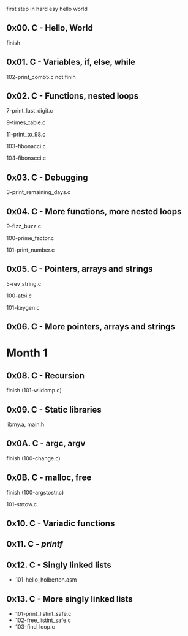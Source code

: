 first step in hard esy hello world

## 0x00. C - Hello, World
finish

## 0x01. C - Variables, if, else, while
102-print_comb5.c not finih

## 0x02. C - Functions, nested loops
7-print_last_digit.c

9-times_table.c

11-print_to_98.c

103-fibonacci.c

104-fibonacci.c

## 0x03. C - Debugging
3-print_remaining_days.c

## 0x04. C - More functions, more nested loops
9-fizz_buzz.c

100-prime_factor.c

101-print_number.c

## 0x05. C - Pointers, arrays and strings
5-rev_string.c

100-atoi.c

101-keygen.c

## 0x06. C - More pointers, arrays and strings
# Month 1
## 0x08. C - Recursion
finish
(101-wildcmp.c)
## 0x09. C - Static libraries
libmy.a, main.h

## 0x0A. C - argc, argv
finish
(100-change.c)

## 0x0B. C - malloc, free
finish (100-argstostr.c)

101-strtow.c
## 0x10. C - Variadic functions
## 0x11. C - _printf_

## 0x12. C - Singly linked lists

- 101-hello_holberton.asm

## 0x13. C - More singly linked lists

- 101-print_listint_safe.c
- 102-free_listint_safe.c
- 103-find_loop.c


